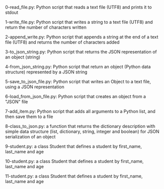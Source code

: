 0-read_file.py: Python script that reads a text file (UTF8) and prints it to stdout

1-write_file.py: Python script that writes a string to a text file (UTF8) and return the number of characters written

2-append_write.py: Python script that appends a string at the end of a text file (UTF8) and returns the number of characters added

3-to_json_string.py: Python script that returns the JSON representation of an object (string)

4-from_json_string.py: Python script that return an object (Python data structure) represented by a JSON string

5-save_to_json_file.py: Python script that writes an Object to a text file, using a JSON representation

6-load_from_json_file.py: Python script that creates an object from a "JSON" file

7-add_item.py: Python script that adds all arguments to a Python list, and then save them to a file

8-class_to_json.py: a function that returns the dictionary description with simple data structure (list, dictionary, string, integer and boolean) for JSON serialization of an object

9-student.py: a class Student that defines a student by first_name, last_name and age

10-student.py: a class Student that defines a student by first_name, last_name and age

11-student.py: a class Student that defines a student by first_name, last_name and age
